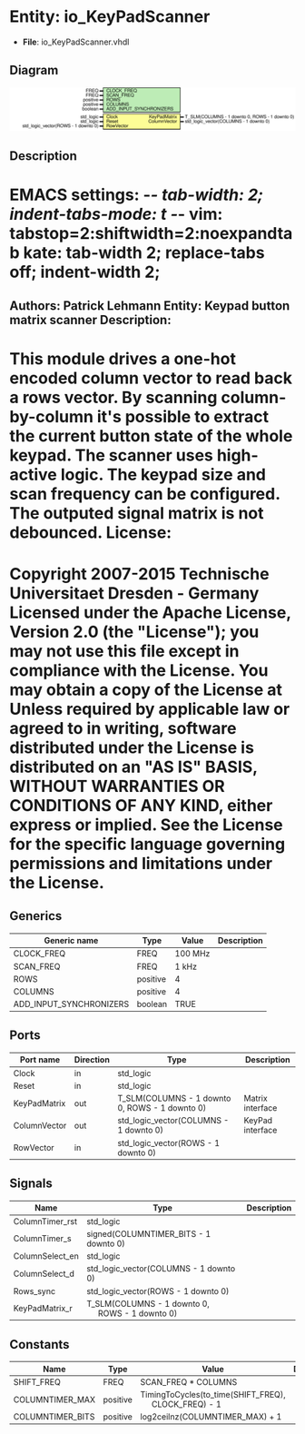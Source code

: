# Entity: io_KeyPadScanner

- **File**: io_KeyPadScanner.vhdl
## Diagram

![Diagram](io_KeyPadScanner.svg "Diagram")
## Description

EMACS settings: -*-  tab-width: 2; indent-tabs-mode: t -*-
vim: tabstop=2:shiftwidth=2:noexpandtab
kate: tab-width 2; replace-tabs off; indent-width 2;
=============================================================================
Authors:				 	Patrick Lehmann
Entity:				 	Keypad button matrix scanner
Description:
-------------------------------------
This module drives a one-hot encoded column vector to read back a rows
vector. By scanning column-by-column it's possible to extract the current
button state of the whole keypad. The scanner uses high-active logic. The
keypad size and scan frequency can be configured. The outputed signal
matrix is not debounced.
License:
=============================================================================
Copyright 2007-2015 Technische Universitaet Dresden - Germany
Licensed under the Apache License, Version 2.0 (the "License");
you may not use this file except in compliance with the License.
You may obtain a copy of the License at
Unless required by applicable law or agreed to in writing, software
distributed under the License is distributed on an "AS IS" BASIS,
WITHOUT WARRANTIES OR CONDITIONS OF ANY KIND, either express or implied.
See the License for the specific language governing permissions and
limitations under the License.
=============================================================================
## Generics

| Generic name            | Type     | Value   | Description |
| ----------------------- | -------- | ------- | ----------- |
| CLOCK_FREQ              | FREQ     | 100 MHz |             |
| SCAN_FREQ               | FREQ     | 1 kHz   |             |
| ROWS                    | positive | 4       |             |
| COLUMNS                 | positive | 4       |             |
| ADD_INPUT_SYNCHRONIZERS | boolean  | TRUE    |             |
## Ports

| Port name    | Direction | Type                                           | Description      |
| ------------ | --------- | ---------------------------------------------- | ---------------- |
| Clock        | in        | std_logic                                      |                  |
| Reset        | in        | std_logic                                      |                  |
| KeyPadMatrix | out       | T_SLM(COLUMNS - 1 downto 0, ROWS - 1 downto 0) | Matrix interface |
| ColumnVector | out       | std_logic_vector(COLUMNS - 1 downto 0)         | KeyPad interface |
| RowVector    | in        | std_logic_vector(ROWS - 1 downto 0)            |                  |
## Signals

| Name            | Type                                                                               | Description |
| --------------- | ---------------------------------------------------------------------------------- | ----------- |
| ColumnTimer_rst | std_logic                                                                          |             |
| ColumnTimer_s   | signed(COLUMNTIMER_BITS - 1 downto 0)                                              |             |
| ColumnSelect_en | std_logic                                                                          |             |
| ColumnSelect_d  | std_logic_vector(COLUMNS - 1 downto 0)                                             |             |
| Rows_sync       | std_logic_vector(ROWS - 1 downto 0)                                                |             |
| KeyPadMatrix_r  | T_SLM(COLUMNS - 1 downto 0,<br><span style="padding-left:20px"> ROWS - 1 downto 0) |             |
## Constants

| Name             | Type     | Value                                                                                    | Description |
| ---------------- | -------- | ---------------------------------------------------------------------------------------- | ----------- |
| SHIFT_FREQ       | FREQ     |  SCAN_FREQ * COLUMNS                                                                     |             |
| COLUMNTIMER_MAX  | positive |  TimingToCycles(to_time(SHIFT_FREQ),<br><span style="padding-left:20px"> CLOCK_FREQ) - 1 |             |
| COLUMNTIMER_BITS | positive |  log2ceilnz(COLUMNTIMER_MAX) + 1                                                         |             |
